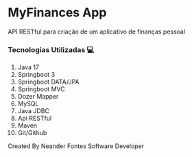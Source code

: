 <h1>MyFinances App</h1>

<p>
API RESTful para criação de um aplicativo de finanças pessoal
</p>

<h3>
Tecnologias Utilizadas 💻
</h3>

<ol>
<li>Java 17</li>
<li>Springboot 3</li>
<li>Springboot DATA/JPA</li>
<li>Springboot MVC</li>
<li>Dozer Mapper</li>
<li>MySQL</li>
<li>Java JDBC</li>
<li>Api RESTful</li>
<li>Maven</li>
<li>Git/Github</li>
</ol>

<p>
Created By Neander Fontes Software Developer
</p>
